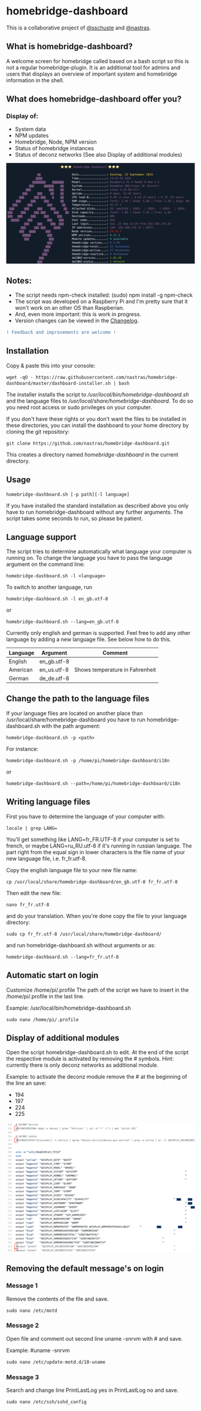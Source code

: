 # homebridge-dashboard

This is a collaborative project of [@sschuste](https://github.com/sschuste) and [@nastras](https://github.com/nastras).

## What is homebridge-dashboard?

A welcome screen for homebridge called based on a bash script so this is not a regular homebridge-plugin. 
It is an additional tool for admins and users that displays an overview of important system and homebridge information in the shell.


## What does homebridge-dashboard offer you?

### Display of:
- System data
- NPM updates
- Homebridge, Node, NPM version
- Status of homebridge instances
- Status of deconz networks (See also Display of additional modules)

![example-homebridge-dashboard-screen](example-homebridge-dashboard.png)

## Notes: 
- The script needs npm-check installed: (sudo) npm install -g npm-check
- The script was developed on a Raspberry Pi and I'm pretty sure that it won't work on an other OS than Raspberian. 
- And, even more important: this is work in progress.
- Version changes can be viewed in the [Changelog](https://github.com/Nastras/homebridge-dashboard/blob/master/Changelog.md).
```diff
! Feedback and improvements are welcome !
```

## Installation
Copy & paste this into your console:
```
wget -qO - https://raw.githubusercontent.com/nastras/homebridge-dashboard/master/dashboard-installer.sh | bash
```

The installer installs the script to */usr/local/bin/homebridge-dashboard.sh* and the language files to */usr/local/share/homebridge-dashboard*. To do so you need root access or sudo privileges on your computer.

If you don't have these rights or you don't want the files to be installed in these directories, you can install the dashboard to your home directory by cloning the git repository:
```
git clone https://github.com/nastras/homebridge-dashboard.git
```
This creates a directory named *homebridge-dashboard* in the current directory.

## Usage
```
homebridge-dashboard.sh [-p path][-l language]
```
If you have installed the standard installation as described above you only have to run homebridge-dashboard without any further arguments. The script takes some seconds to run, so please be patient.

## Language support
The script tries to determine automatically what language your computer is running on. To change the language you have to pass the language argument on the command line:
```
homebridge-dashboard.sh -l <language>
```

To switch to another language, run
```
homebridge-dashboard.sh -l en_gb.utf-8
```
or
```
homebridge-dashboard.sh --lang=en_gb.utf-8
```

Currently only english and german is supported. Feel free to add any other language by adding a new language file. See below how to do this.

| Language  | Argument    | Comment                         |
| --------- | ----------- | ------------------------------- |
| English   | en_gb.utf-8 |                                 |
| American  | en_us.utf-8 | Shows temperature in Fahrenheit |
| German    | de_de.utf-8 |                                 |

## Change the path to the language files
If your language files are located on another place than /usr/local/share/homebridge-dashboard you have to run homebridge-dashboard.sh with the path argument:

```
homebridge-dashboard.sh -p <path>
```
For instance:
```
homebridge-dashboard.sh -p /home/pi/homebridge-dashboard/i18n
```
or 
```
homebridge-dashboard.sh --path=/home/pi/homebridge-dashboard/i18n
```

## Writing language files
First you have to determine the language of your computer with:
```
locale | grep LANG=
```

You'll get something like LANG=fr_FR.UTF-8 if your computer is set to french, or maybe LANG=ru_RU.utf-8 if it's running in russian language. The part right from the equal sign in lower characters is the file name of your new language file, i.e. fr_fr.utf-8.

Copy the english language file to your new file name:
```
cp /usr/local/share/homebridge-dashboard/en_gb.utf-8 fr_fr.utf-8
```
Then edit the new file:
```
nano fr_fr.utf-8
```
and do your translation. When you're done copy the file to your language directory:
```
sudo cp fr_fr.utf-8 /usr/local/share/homebridge-dashboard/
```

and run homebridge-dashboard.sh without arguments or as:
```
homebridge-dashboard.sh --lang=fr_fr.utf-8
```

## Automatic start on login

Customize /home/pi/.profile
The path of the script we have to insert in the /home/pi/.profile in the last line.

Example: /usr/local/bin/homebridge-dashboard.sh
```
sudo nano /home/pi/.profile
```

## Display of additional modules

Open the script homebridge-dashboard.sh to edit. At the end of the script the respective module is activated by removing the # symbols. Hint: currently there is only deconz networks as additional module.

Example: to activate the deconz module remove the # at the beginning of the line an save:
- 194
- 197
- 224
- 225 

![example-activate-modules](example-activate-modules.png)

## Removing the default message's on login

### Message 1
Remove the contents of the file and save.
```
sudo nano /etc/motd
```

### Message 2
Open file and comment out second line uname -snrvm with # and save.

Example: #uname -snrvm
```
sudo nano /etc/update-motd.d/10-uname
```

### Message 3
Search and change line PrintLastLog yes in PrintLastLog no and save.
```
sudo nano /etc/ssh/sshd_config
```
